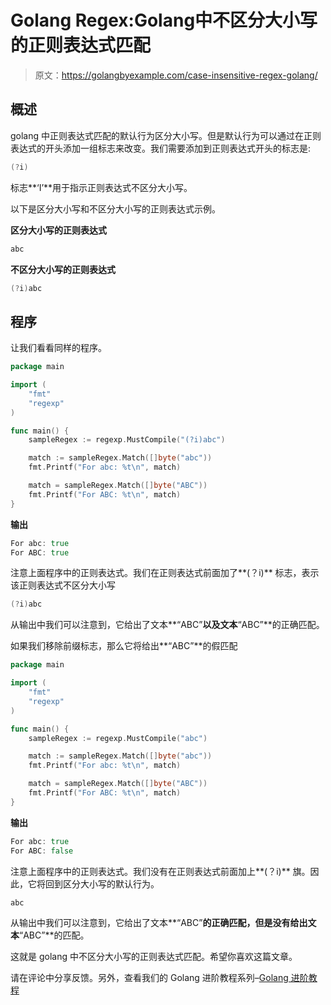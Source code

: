 # Golang Regex:Golang中不区分大小写的正则表达式匹配

> 原文：<https://golangbyexample.com/case-insensitive-regex-golang/>

## **概述**

golang 中正则表达式匹配的默认行为区分大小写。但是默认行为可以通过在正则表达式的开头添加一组标志来改变。我们需要添加到正则表达式开头的标志是:

```go
(?i)
```

标志**‘I’**用于指示正则表达式不区分大小写。

以下是区分大小写和不区分大小写的正则表达式示例。

**区分大小写的正则表达式**

```go
abc
```

**不区分大小写的正则表达式**

```go
(?i)abc
```

## **程序**

让我们看看同样的程序。

```go
package main

import (
	"fmt"
	"regexp"
)

func main() {
	sampleRegex := regexp.MustCompile("(?i)abc")

	match := sampleRegex.Match([]byte("abc"))
	fmt.Printf("For abc: %t\n", match)

	match = sampleRegex.Match([]byte("ABC"))
	fmt.Printf("For ABC: %t\n", match)
}
```

**输出**

```go
For abc: true
For ABC: true
```

注意上面程序中的正则表达式。我们在正则表达式前面加了**(？i)** 标志，表示该正则表达式不区分大小写

```go
(?i)abc
```

从输出中我们可以注意到，它给出了文本**“ABC”**以及文本**“ABC”**的正确匹配。

如果我们移除前缀标志，那么它将给出**“ABC”**的假匹配

```go
package main

import (
	"fmt"
	"regexp"
)

func main() {
	sampleRegex := regexp.MustCompile("abc")

	match := sampleRegex.Match([]byte("abc"))
	fmt.Printf("For abc: %t\n", match)

	match = sampleRegex.Match([]byte("ABC"))
	fmt.Printf("For ABC: %t\n", match)
}
```

**输出**

```go
For abc: true
For ABC: false
```

注意上面程序中的正则表达式。我们没有在正则表达式前面加上**(？i)** 旗。因此，它将回到区分大小写的默认行为。

```go
abc
```

从输出中我们可以注意到，它给出了文本**“ABC”**的正确匹配，但是没有给出文本**“ABC”**的匹配。

这就是 golang 中不区分大小写的正则表达式匹配。希望你喜欢这篇文章。

请在评论中分享反馈。另外，查看我们的 Golang 进阶教程系列–[<u>Golang 进阶教程</u>](https://golangbyexample.com/golang-comprehensive-tutorial/)